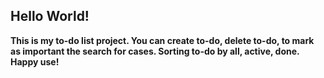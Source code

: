 
## Hello World!

**This is my to-do list project.
You can create to-do, delete to-do,
to mark as important the search for cases. Sorting to-do by all, active, done.
Happy use!**
